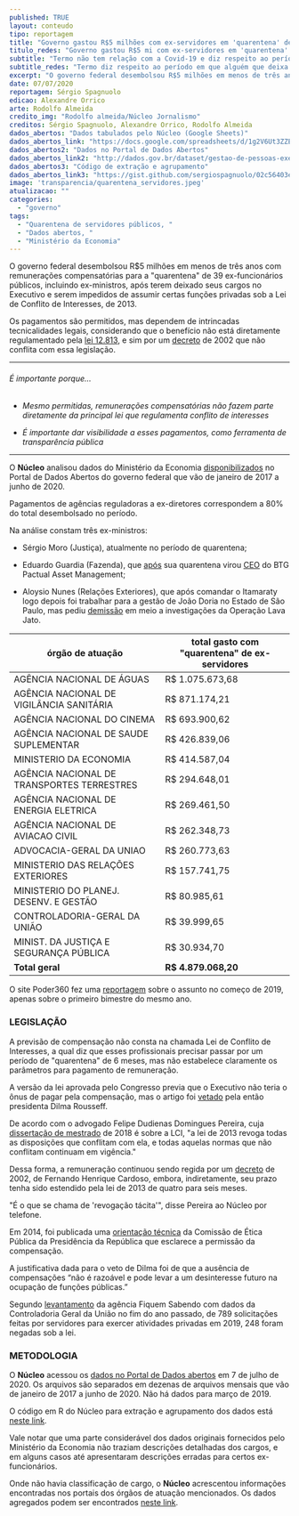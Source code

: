 ```yaml
---
published: TRUE
layout: conteudo
tipo: reportagem
title: "Governo gastou R$5 milhões com ex-servidores em 'quarentena' desde 2017"
titulo_redes: "Governo gastou R$5 mi com ex-servidores em 'quarentena' desde 2017"
subtitle: "Termo não tem relação com a Covid-19 e diz respeito ao período em que alguém que deixa um cargo público e continua sendo remunerado para não assumir certas funções privadas; pagamentos são legais, ex-ministro Sérgio Moro está na lista."
subtitle_redes: "Termo diz respeito ao período em que alguém que deixa um cargo público."
excerpt: "O governo federal desembolsou R$5 milhões em menos de três anos com remunerações compensatórias para a 'quarentena' de 39 ex-funcionários públicos, incluindo ex-ministros, após terem deixado seus cargos no Executivo e serem impedidos de assumir certas funções privadas sob a Lei de Conflito de Interesses, de 2013."
date: 07/07/2020
reportagem: Sérgio Spagnuolo
edicao: Alexandre Orrico
arte: Rodolfo Almeida
credito_img: "Rodolfo almeida/Núcleo Jornalismo"
creditos: Sérgio Spagnuolo, Alexandre Orrico, Rodolfo Almeida
dados_abertos: "Dados tabulados pelo Núcleo (Google Sheets)"
dados_abertos_link: "https://docs.google.com/spreadsheets/d/1g2V6Ut3ZZEsfXVARppLhZIHWtDWIgDH9a4wgqgGb-Fc/edit#gid=2027944809"
dados_abertos2: "Dados no Portal de Dados Abertos"
dados_abertos_link2: "http://dados.gov.br/dataset/gestao-de-pessoas-executivo-federal-quarentena-ex-dirigentes-das-agencias-reguladoras"
dados_abertos3: "Código de extração e agrupamento"
dados_abertos_link3: "https://gist.github.com/sergiospagnuolo/02c56403e455c19d8c6ee25ec1fd582f"
image: 'transparencia/quarentena_servidores.jpeg'
atualizacao: ""
categories:
  - "governo"
tags:
  - "Quarentena de servidores públicos, "
  - "Dados abertos, "
  - "Ministério da Economia"
---
```


O governo federal desembolsou R$5 milhões em menos de três anos com remunerações compensatórias para a "quarentena" de 39 ex-funcionários públicos, incluindo ex-ministros, após terem deixado seus cargos no Executivo e serem impedidos de assumir certas funções privadas sob a Lei de Conflito de Interesses, de 2013.

Os pagamentos são permitidos, mas dependem de intrincadas tecnicalidades legais, considerando que o benefício não está diretamente regulamentado pela [lei 12.813](http://www.planalto.gov.br/ccivil_03/_ato2011-2014/2013/lei/l12813.htm), e sim por um [decreto](http://www.planalto.gov.br/ccivil_03/decreto/2002/D4187.htm) de 2002 que não conflita com essa legislação.

---

###### É importante porque...

- *Mesmo permitidas, remunerações compensatórias não fazem parte diretamente da principal lei que regulamenta conflito de interesses*

- *É importante dar visibilidade a esses pagamentos, como ferramenta de transparência pública*

---

O **Núcleo** analisou dados do Ministério da Economia [disponibilizados](http://dados.gov.br/dataset/gestao-de-pessoas-executivo-federal-quarentena-ex-dirigentes-das-agencias-reguladoras) no Portal de Dados Abertos do governo federal que vão de janeiro de 2017 a junho de 2020.

Pagamentos de agências reguladoras a ex-diretores correspondem a 80% do total desembolsado no período.

Na análise constam três ex-ministros:

- Sérgio Moro (Justiça), atualmente no período de quarentena;

- Eduardo Guardia (Fazenda), que [após](https://veja.abril.com.br/blog/radar/ex-ministro-da-fazenda-sera-socio-do-btg-pactual/) sua quarentena virou [CEO](https://www.bloomberg.com/profile/person/2126991) do BTG Pactual Asset Management;

- Aloysio Nunes (Relações Exteriores), que após comandar o Itamaraty logo depois foi trabalhar para a gestão de João Doria no Estado de São Paulo, mas pediu [demissão](https://g1.globo.com/sp/sao-paulo/noticia/2019/02/19/aloysio-nunes-pede-demissao-da-presidencia-da-investsp.ghtml) em meio a investigações da Operação Lava Jato.

| órgão de atuação                           | total gasto com "quarentena" de ex-servidores |
|--------------------------------------------|-----------------------------------------------|
| AGÊNCIA NACIONAL DE ÁGUAS                  | R$ 1.075.673,68                               |
| AGÊNCIA NACIONAL DE VIGILÂNCIA SANITÁRIA   | R$ 871.174,21                                 |
| AGÊNCIA NACIONAL DO CINEMA                 | R$ 693.900,62                                 |
| AGÊNCIA NACIONAL DE SAUDE SUPLEMENTAR      | R$ 426.839,06                                 |
| MINISTERIO DA ECONOMIA                     | R$ 414.587,04                                 |
| AGÊNCIA NACIONAL DE TRANSPORTES TERRESTRES | R$ 294.648,01                                 |
| AGÊNCIA NACIONAL DE ENERGIA ELETRICA       | R$ 269.461,50                                 |
| AGÊNCIA NACIONAL DE AVIACAO CIVIL          | R$ 262.348,73                                 |
| ADVOCACIA-GERAL DA UNIAO                   | R$ 260.773,63                                 |
| MINISTERIO DAS RELAÇÕES EXTERIORES         | R$ 157.741,75                                 |
| MINISTERIO DO PLANEJ. DESENV. E GESTÃO     | R$ 80.985,61                                  |
| CONTROLADORIA-GERAL DA UNIÃO               | R$ 39.999,65                                  |
| MINIST. DA JUSTIÇA E SEGURANÇA PÚBLICA     | R$ 30.934,70                                  |
| **Total geral**                            | **R$ 4.879.068,20**                           |

O site Poder360 fez uma [reportagem](https://www.poder360.com.br/economia/governo-gastou-r-12-milhao-com-quarentena-no-1o-bimestre/) sobre o assunto no começo de 2019, apenas sobre o primeiro bimestre do mesmo ano.

### LEGISLAÇÃO

A previsão de compensação não consta na chamada Lei de Conflito de Interesses, a qual diz que esses profissionais precisar passar por um período de "quarentena" de 6 meses, mas não estabelece claramente os parâmetros para pagamento de remuneração.

A versão da lei aprovada pelo Congresso previa que o Executivo não teria o ônus de pagar pela compensação, mas o artigo foi [vetado](http://www.planalto.gov.br/ccivil_03/_ato2011-2014/2013/Msg/VEP-188.htm) pela então presidenta Dilma Rousseff.

De acordo com o advogado Felipe Dudienas Domingues Pereira, cuja [dissertação de mestrado](https://tede2.pucsp.br/bitstream/handle/21038/2/Felipe%20Dudienas%20Domingues%20Pereira.pdf) de 2018 é sobre a LCI, "a lei de 2013 revoga todas as disposições que conflitam com ela, e todas aquelas normas que não conflitam continuam em vigência."

Dessa forma, a remuneração continuou sendo regida por um [decreto](http://www.planalto.gov.br/ccivil_03/decreto/2002/D4187.htm) de 2002, de Fernando Henrique Cardoso, embora, indiretamente, seu prazo tenha sido estendido pela lei de 2013 de quatro para seis meses.

"É o que se chama de 'revogação tácita'", disse Pereira ao Núcleo por telefone.

Em 2014, foi publicada uma [orientação técnica](http://etica.planalto.gov.br/menu-de-apoio/ultimas-noticias/ultimas_noticias/2014/nota-de-orientacao-no-1-de-29-de-janeiro-de-2014-.pdf/view) da Comissão de Ética Pública da Presidência da República que esclarece a permissão da compensação.

A justificativa dada para o veto de Dilma foi de que a ausência de compensações “não é razoável e pode levar a um desinteresse futuro na ocupação de funções públicas.”

Segundo [levantamento](https://fiquemsabendo.substack.com/p/melhorando-dados-pblicos-cgu-v-conflito) da agência Fiquem Sabendo com dados da Controladoria Geral da União no fim do ano passado, de 789 solicitações feitas por servidores para exercer atividades privadas em 2019, 248 foram negadas sob a lei.

### METODOLOGIA
O **Núcleo** acessou os [dados no Portal de Dados abertos](http://dados.gov.br/dataset/gestao-de-pessoas-executivo-federal-quarentena-ex-dirigentes-das-agencias-reguladoras) em 7 de julho de 2020. Os arquivos são separados em dezenas de arquivos mensais que vão de janeiro de 2017 a junho de 2020. Não há dados para março de 2019.

O código em R do Núcleo para extração e agrupamento dos dados está [neste link](https://gist.github.com/sergiospagnuolo/02c56403e455c19d8c6ee25ec1fd582f).

Vale notar que uma parte considerável dos dados originais fornecidos pelo Ministério da Economia não traziam descrições detalhadas dos cargos, e em alguns casos até apresentaram descrições erradas para certos ex-funcionários.

Onde não havia classificação de cargo, o **Núcleo** acrescentou informações encontradas nos portais dos órgãos de atuação mencionados. Os dados agregados podem ser encontrados [neste link](https://docs.google.com/spreadsheets/d/1g2V6Ut3ZZEsfXVARppLhZIHWtDWIgDH9a4wgqgGb-Fc/edit?usp=sharing).
